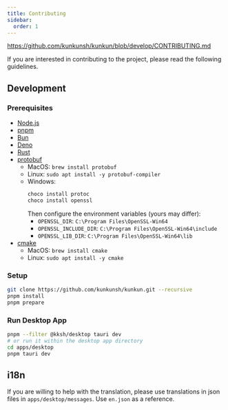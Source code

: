 ```yaml
---
title: Contributing
sidebar:
  order: 1
---
```


https://github.com/kunkunsh/kunkun/blob/develop/CONTRIBUTING.md

If you are interested in contributing to the project, please read the following guidelines.

## Development

### Prerequisites

- [Node.js](https://nodejs.org/en)
- [pnpm](https://pnpm.io/)
- [Bun](https://bun.sh/)
- [Deno](https://deno.com/)
- [Rust](https://www.rust-lang.org/)
- [protobuf](https://grpc.io/docs/protoc-installation/)
  - MacOS: `brew install protobuf`
  - Linux: `sudo apt install -y protobuf-compiler`
  - Windows:
    ```powershell
    choco install protoc
    choco install openssl
    ```
    Then configure the environment variables (yours may differ):
    - `OPENSSL_DIR`: `C:\Program Files\OpenSSL-Win64`
    - `OPENSSL_INCLUDE_DIR`: `C:\Program Files\OpenSSL-Win64\include`
    - `OPENSSL_LIB_DIR`: `C:\Program Files\OpenSSL-Win64\lib`
- [cmake](https://cmake.org/)
  - MacOS: `brew install cmake`
  - Linux: `sudo apt install -y cmake`

### Setup

```bash
git clone https://github.com/kunkunsh/kunkun.git --recursive
pnpm install
pnpm prepare
```

### Run Desktop App

```bash
pnpm --filter @kksh/desktop tauri dev
# or run it within the desktop app directory
cd apps/desktop
pnpm tauri dev
```

## i18n

If you are willing to help with the translation, please use translations in json files in `apps/desktop/messages`.
Use `en.json` as a reference.
